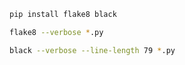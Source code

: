 <!-- Describe the intention of the changes being proposed. What problem does it solve or functionality does it add? -->

<!-- Verify that you have linted and formatted your Python code correctly -->

```bash
pip install flake8 black
```

```bash
flake8 --verbose *.py

black --verbose --line-length 79 *.py
```
